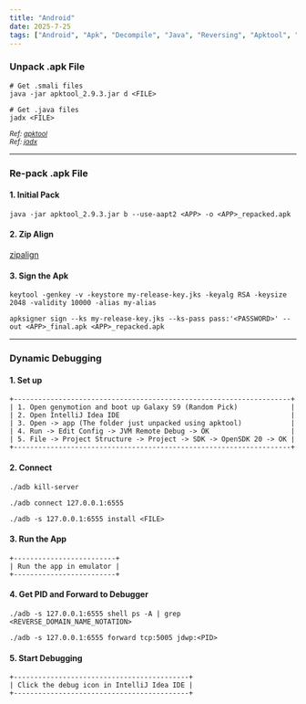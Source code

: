 ```yaml
---
title: "Android"
date: 2025-7-25
tags: ["Android", "Apk", "Decompile", "Java", "Reversing", "Apktool", "Adb", "Mobile App"]
---
```


### Unpack .apk File

```console
# Get .smali files
java -jar apktool_2.9.3.jar d <FILE>
```

```console
# Get .java files
jadx <FILE>
```

<small>*Ref: [apktool](https://apktool.org/)*</small>
<br>
<small>*Ref: [jadx](https://github.com/skylot/jadx)*</small>

---

### Re-pack .apk File

#### 1. Initial Pack

```console
java -jar apktool_2.9.3.jar b --use-aapt2 <APP> -o <APP>_repacked.apk
```

#### 2. Zip Align

[zipalign](https://www.sisik.eu/zipalign)

#### 3. Sign the Apk

```console
keytool -genkey -v -keystore my-release-key.jks -keyalg RSA -keysize 2048 -validity 10000 -alias my-alias
```

```console
apksigner sign --ks my-release-key.jks --ks-pass pass:'<PASSWORD>' --out <APP>_final.apk <APP>_repacked.apk
```

---

### Dynamic Debugging

#### 1. Set up

```console
+--------------------------------------------------------------------+
| 1. Open genymotion and boot up Galaxy S9 (Random Pick)             |
| 2. Open IntelliJ Idea IDE                                          |
| 3. Open -> app (The folder just unpacked using apktool)            |
| 4. Run -> Edit Config -> JVM Remote Debug -> OK                    |
| 5. File -> Project Structure -> Project -> SDK -> OpenSDK 20 -> OK |
+--------------------------------------------------------------------+
```

#### 2. Connect

```console
./adb kill-server
```

```console
./adb connect 127.0.0.1:6555
```

```console
./adb -s 127.0.0.1:6555 install <FILE>
```

#### 3. Run the App

```console
+-------------------------+
| Run the app in emulator |
+-------------------------+
```

#### 4. Get PID and Forward to Debugger

```console
./adb -s 127.0.0.1:6555 shell ps -A | grep <REVERSE_DOMAIN_NAME_NOTATION>
```

```console
./adb -s 127.0.0.1:6555 forward tcp:5005 jdwp:<PID>
```

#### 5. Start Debugging

```console
+-------------------------------------------+
| Click the debug icon in IntelliJ Idea IDE |
+-------------------------------------------+
```

